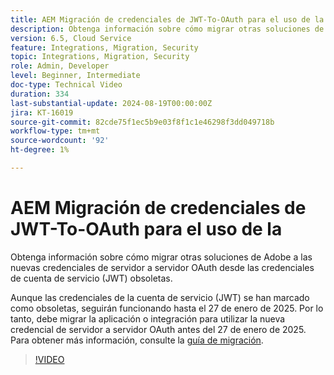 ```yaml
---
title: AEM Migración de credenciales de JWT-To-OAuth para el uso de la
description: Obtenga información sobre cómo migrar otras soluciones de Adobe a las nuevas credenciales de servidor a servidor de OAuth.
version: 6.5, Cloud Service
feature: Integrations, Migration, Security
topic: Integrations, Migration, Security
role: Admin, Developer
level: Beginner, Intermediate
doc-type: Technical Video
duration: 334
last-substantial-update: 2024-08-19T00:00:00Z
jira: KT-16019
source-git-commit: 82cde75f1ec5b9e03f8f1c1e46298f3dd049718b
workflow-type: tm+mt
source-wordcount: '92'
ht-degree: 1%

---
```



# AEM Migración de credenciales de JWT-To-OAuth para el uso de la

Obtenga información sobre cómo migrar otras soluciones de Adobe a las nuevas credenciales de servidor a servidor OAuth desde las credenciales de cuenta de servicio (JWT) obsoletas.

Aunque las credenciales de la cuenta de servicio (JWT) se han marcado como obsoletas, seguirán funcionando hasta el 27 de enero de 2025. Por lo tanto, debe migrar la aplicación o integración para utilizar la nueva credencial de servidor a servidor OAuth antes del 27 de enero de 2025. Para obtener más información, consulte la [guía de migración](https://developer.adobe.com/developer-console/docs/guides/authentication/ServerToServerAuthentication/migration/).


>[!VIDEO](https://video.tv.adobe.com/v/3432960/?learn=on)
